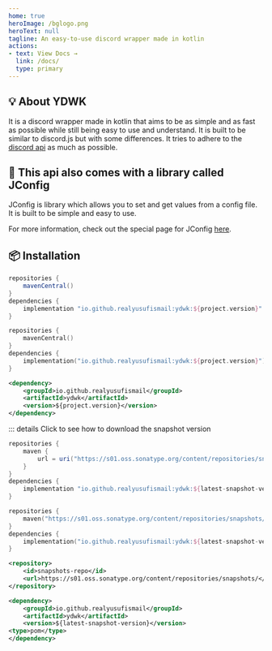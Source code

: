 ```yaml
---
home: true
heroImage: /bglogo.png
heroText: null
tagline: An easy-to-use discord wrapper made in kotlin
actions:
- text: View Docs →
  link: /docs/
  type: primary
---
```


## :bulb: About YDWK

It is a discord wrapper made in kotlin that aims to be as simple and as fast as possible while still being easy to use and understand. 
It is built to be similar to discord.js but with some differences.
It tries to adhere to the [discord api](https://discord.com/developers/docs/intro) as much as possible. 

## :key: This api also comes with a library called JConfig

JConfig is library which allows you to set and get values from a config file. It is built to be simple and easy to use.

For more information, check out the special page for JConfig [here](/wiki/jconfig).

## :package: Installation
<CodeGroup>
  <CodeGroupItem title="Gradle Groovy DSL" active>

```groovy
repositories {
    mavenCentral()
}
dependencies {
    implementation "io.github.realyusufismail:ydwk:${project.version}"
}
```

  </CodeGroupItem>
  <CodeGroupItem title="Gradle Kotlin DSL">

```kotlin
repositories {
    mavenCentral()
}
dependencies {
    implementation("io.github.realyusufismail:ydwk:${project.version}")
}
```

  </CodeGroupItem>
  <CodeGroupItem title="Maven">

```xml
<dependency>
    <groupId>io.github.realyusufismail</groupId>
    <artifactId>ydwk</artifactId>
    <version>${project.version}</version>
</dependency>
```
  </CodeGroupItem>
</CodeGroup>

::: details Click to see how to download the snapshot version

<CodeGroup>
  <CodeGroupItem title="Gradle Groovy DSL" active>

```groovy
repositories {
    maven {
        url = uri("https://s01.oss.sonatype.org/content/repositories/snapshots/")
    }
}
dependencies {
    implementation "io.github.realyusufismail:ydwk:${latest-snapshot-version}"
}
```

  </CodeGroupItem>
  <CodeGroupItem title="Gradle Kotlin DSL">

```kotlin
repositories {
    maven("https://s01.oss.sonatype.org/content/repositories/snapshots/")
}
dependencies {
    implementation("io.github.realyusufismail:ydwk:${latest-snapshot-version}")
}
```

  </CodeGroupItem>
  <CodeGroupItem title="Maven">

```xml
<repository>
    <id>snapshots-repo</id>
    <url>https://s01.oss.sonatype.org/content/repositories/snapshots/</url>
</repository>
```

```xml
<dependency>
    <groupId>io.github.realyusufismail</groupId>
    <artifactId>ydwk</artifactId>
    <version>${latest-snapshot-version}</version>
<type>pom</type>
</dependency>
```

 </CodeGroupItem>
</CodeGroup>

